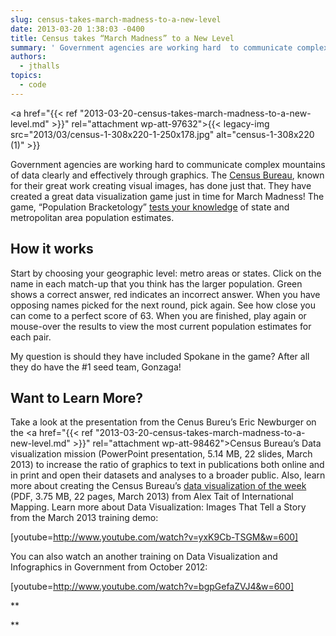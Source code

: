 ```yaml
---
slug: census-takes-march-madness-to-a-new-level
date: 2013-03-20 1:38:03 -0400
title: Census takes “March Madness” to a New Level
summary: ' Government agencies are working hard  to communicate complex mountains of data clearly and effectively through graphics. The Census Bureau, known for their great work creating visual images, has done just that. They have created a great data visualization game just in time for March Madness! The game, &#8220;Population Bracketology&#8221; tests your knowledge of'
authors:
  - jthalls
topics:
  - code
---
```


<a href="{{< ref "2013-03-20-census-takes-march-madness-to-a-new-level.md" >}}" rel="attachment wp-att-97632">{{< legacy-img src="2013/03/census-1-308x220-1-250x178.jpg" alt="census-1-308x220 (1)" >}}</a>

Government agencies are working hard  to communicate complex mountains of data clearly and effectively through graphics. The [Census Bureau](http://www.census.gov/), known for their great work creating visual images, has done just that. They have created a great data visualization game just in time for March Madness! The game, &#8220;Population Bracketology&#8221; [tests your knowledge](http://www.census.gov/dataviz/visualizations/057/) of state and metropolitan area population estimates.

## **How it works**

Start by choosing your geographic level: metro areas or states. Click on the name in each match-up that you think has the larger population. Green shows a correct answer, red indicates an incorrect answer. When you have opposing names picked for the next round, pick again. See how close you can come to a perfect score of 63. When you are finished, play again or mouse-over the results to view the most current population estimates for each pair.

My question is should they have included Spokane in the game? After all they do have the #1 seed team, Gonzaga!

## **Want to Learn More?**

Take a look at the presentation from the Cenus Bureu&#8217;s Eric Newburger on the <a href="{{< ref "2013-03-20-census-takes-march-madness-to-a-new-level.md" >}}" rel="attachment wp-att-98462">Census Bureau&#8217;s Data visualization mission</a> (PowerPoint presentation, 5.14 MB, 22 slides, March 2013) to increase the ratio of graphics to text in publications both online and in print and open their datasets and analyses to a broader public. Also, learn more about creating the Census Bureau&#8217;s [data visualization of the week](https://s3.amazonaws.com/digitalgov/_legacy-img/2013/03/data-visualization-of-the-week_0.pdf) (PDF, 3.75 MB, 22 pages, March 2013) from Alex Tait of International Mapping. Learn more about Data Visualization: Images That Tell a Story from the March 2013 training demo:

[youtube=http://www.youtube.com/watch?v=yxK9Cb-TSGM&w=600]

You can also watch an another training on Data Visualization and Infographics in Government from October 2012:

[youtube=http://www.youtube.com/watch?v=bgpGefaZVJ4&w=600]

**

**
